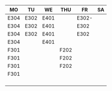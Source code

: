 |MO  |TU  |WE  |THU |FR   |SA|
|----|----|----|----|-----|--|
|E304|E302|E401|    |E302-|  |
|E304|E302|E401|    |E302 |  |
|E304|E302|E401|    |E302 |  |
|E304|    |E401|    |     |  |
|F301|    |    |F202|     |  |
|F301|    |    |F202|     |  |
|F301|    |    |F202|     |  |
|F301|    |    |    |     |  |
|    |    |    |    |     |  |
|    |    |    |    |     |  |
|    |    |    |    |     |  |
|    |    |    |    |     |  |
